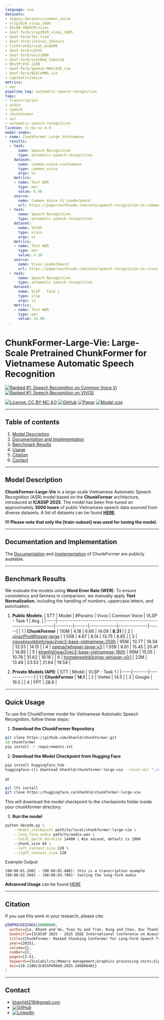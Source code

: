 ```yaml
---
language: vie
datasets:
- legacy-datasets/common_voice
- vlsp2020_vinai_100h
- AILAB-VNUHCM/vivos
- doof-ferb/vlsp2020_vinai_100h
- doof-ferb/fpt_fosd
- doof-ferb/infore1_25hours
- linhtran92/viet_bud500
- doof-ferb/LSVSC
- doof-ferb/vais1000
- doof-ferb/VietMed_labeled
- NhutP/VSV-1100
- doof-ferb/Speech-MASSIVE_vie
- doof-ferb/BibleMMS_vie
- capleaf/viVoice
metrics:
- wer
pipeline_tag: automatic-speech-recognition
tags:
- transcription
- audio
- speech
- chunkformer
- asr
- automatic-speech-recognition
license: cc-by-nc-4.0
model-index:
- name: ChunkFormer Large Vietnamese
  results:
  - task:
      name: Speech Recognition
      type: automatic-speech-recognition
    dataset:
      name: common-voice-vietnamese
      type: common_voice
      args: vi
    metrics:
    - name: Test WER
      type: wer
      value: 6.66
    source:
      name: Common Voice Vi Leaderboard
      url: https://paperswithcode.com/sota/speech-recognition-on-common-voice-vi
  - task:
      name: Speech Recognition
      type: automatic-speech-recognition
    dataset:
      name: VIVOS
      type: vivos
      args: vi
    metrics:
    - name: Test WER
      type: wer
      value: 4.18
    source:
      name: Vivos Leaderboard
      url: https://paperswithcode.com/sota/speech-recognition-on-vivos
  - task:
      name: Speech Recognition
      type: automatic-speech-recognition
    dataset:
      name: VLSP - Task 1
      type: vlsp
      args: vi
    metrics:
    - name: Test WER
      type: wer
      value: 14.09
---
```


# **ChunkFormer-Large-Vie: Large-Scale Pretrained ChunkFormer for Vietnamese Automatic Speech Recognition**
<style>
img {
 display: inline;
}
</style>
[![Ranked #1: Speech Recognition on Common Voice Vi](https://img.shields.io/badge/Ranked%20%231%3A%20Speech%20Recognition%20on%20Common%20Voice%20Vi-%F0%9F%8F%86%20SOTA-blueviolet?style=for-the-badge&logo=paperswithcode&logoColor=white)](https://paperswithcode.com/sota/speech-recognition-on-common-voice-vi)
[![Ranked #1: Speech Recognition on VIVOS](https://img.shields.io/badge/Ranked%20%231%3A%20Speech%20Recognition%20on%20VIVOS-%F0%9F%8F%86%20SOTA-blueviolet?style=for-the-badge&logo=paperswithcode&logoColor=white)](https://paperswithcode.com/sota/speech-recognition-on-vivos)

[![License: CC BY-NC 4.0](https://img.shields.io/badge/License-CC%20BY--NC%204.0-lightgrey.svg)](https://creativecommons.org/licenses/by-nc/4.0/) 
[![GitHub](https://img.shields.io/badge/GitHub-ChunkFormer-blue)](https://github.com/khanld/chunkformer)
[![Paper](https://img.shields.io/badge/Paper-ICASSP%202025-green)](https://arxiv.org/abs/2502.14673)
[![Model size](https://img.shields.io/badge/Params-110M-lightgrey#model-badge)](#description)

---
## Table of contents
1. [Model Description](#description)
2. [Documentation and Implementation](#implementation)
3. [Benchmark Results](#benchmark)
4. [Usage](#usage)
6. [Citation](#citation)
7. [Contact](#contact)

---
<a name = "description" ></a>
## Model Description
**ChunkFormer-Large-Vie** is a large-scale Vietnamese Automatic Speech Recognition (ASR) model based on the **ChunkFormer** architecture, introduced at **ICASSP 2025**. The model has been fine-tuned on approximately **3000 hours** of public Vietnamese speech data sourced from diverse datasets. A list of datasets can be found [**HERE**](dataset.tsv). 

**!!! Please note that only the \[train-subset\] was used for tuning the model.**

---
<a name = "implementation" ></a>
## Documentation and Implementation
The [Documentation]() and [Implementation](https://github.com/khanld/chunkformer) of ChunkFormer are publicly available.

---
<a name = "benchmark" ></a>
## Benchmark Results
We evaluate the models using **Word Error Rate (WER)**. To ensure consistency and fairness in comparison, we manually apply **Text Normalization**, including the handling of numbers, uppercase letters, and punctuation.

1. **Public Models**:
| STT | Model                                                                  | #Params | Vivos | Common Voice | VLSP - Task 1 | Avg. |
|-----|------------------------------------------------------------------------|---------|-------|--------------|---------------|------|
| 1   | **ChunkFormer**                                                            | 110M    | 4.18   | 6.66           | 14.09             | **8.31**    |
| 2   | [vinai/PhoWhisper-large](https://huggingface.co/vinai/PhoWhisper-large)  | 1.55B   | 4.67  | 8.14         | 13.75         | 8.85 |
| 3   | [nguyenvulebinh/wav2vec2-base-vietnamese-250h](https://huggingface.co/nguyenvulebinh/wav2vec2-base-vietnamese-250h) | 95M     | 10.77 | 18.34        | 13.33         | 14.15 |
| 4   | [openai/whisper-large-v3](https://huggingface.co/openai/whisper-large-v3) | 1.55B   | 8.81     | 15.45            | 20.41          | 14.89    |
| 5   | [khanhld/wav2vec2-base-vietnamese-160h](https://huggingface.co/khanhld/wav2vec2-base-vietnamese-160h) | 95M     | 15.05 | 10.78        | 31.62             | 19.16    |
| 6   | [homebrewltd/Ichigo-whisper-v0.1](https://huggingface.co/homebrewltd/Ichigo-whisper-v0.1) | 22M   | 13.46     | 23.52            | 21.64          | 19.54    |

2. **Private Models (API)**:
| STT | Model  | VLSP - Task 1 |
|-----|--------|---------------|
| 1   | **ChunkFormer** | **14.1**             |
| 2   | Viettel     | 14.5          |
| 3   | Google  | 19.5          |
| 4   | FPT   | 28.8          |

---
<a name = "usage" ></a>
## Quick Usage
To use the ChunkFormer model for Vietnamese Automatic Speech Recognition, follow these steps:

1. **Download the ChunkFormer Repository**
```bash
git clone https://github.com/khanld/chunkformer.git
cd chunkformer
pip install -r requirements.txt   
```
2. **Download the Model Checkpoint from Hugging Face**
```bash
pip install huggingface_hub
huggingface-cli download khanhld/chunkformer-large-vie --local-dir "./chunkformer-large-vie"
```
or
```bash
git lfs install
git clone https://huggingface.co/khanhld/chunkformer-large-vie
```
This will download the model checkpoint to the checkpoints folder inside your chunkformer directory.

3. **Run the model**
```bash
python decode.py \
    --model_checkpoint path/to/local/chunkformer-large-vie \
    --long_form_audio path/to/audio.wav \
    --total_batch_duration 14400 \ #in second, default is 1800
    --chunk_size 64 \
    --left_context_size 128 \
    --right_context_size 128
```
Example Output:
```
[00:00:01.200] - [00:00:02.400]: this is a transcription example
[00:00:02.500] - [00:00:03.700]: testing the long-form audio
```
**Advanced Usage** can be found [HERE](https://github.com/khanld/chunkformer/tree/main?tab=readme-ov-file#usage)

---
<a name = "citation" ></a>
## Citation
If you use this work in your research, please cite:

```bibtex
@INPROCEEDINGS{10888640,
  author={Le, Khanh and Ho, Tuan Vu and Tran, Dung and Chau, Duc Thanh},
  booktitle={ICASSP 2025 - 2025 IEEE International Conference on Acoustics, Speech and Signal Processing (ICASSP)}, 
  title={ChunkFormer: Masked Chunking Conformer For Long-Form Speech Transcription}, 
  year={2025},
  volume={},
  number={},
  pages={1-5},
  keywords={Scalability;Memory management;Graphics processing units;Signal processing;Performance gain;Hardware;Resource management;Speech processing;Standards;Context modeling;chunkformer;masked batch;long-form transcription},
  doi={10.1109/ICASSP49660.2025.10888640}}
}
```

---
<a name = "contact"></a>
## Contact
- khanhld218@gmail.com
- [![GitHub](https://img.shields.io/badge/github-%23121011.svg?style=for-the-badge&logo=github&logoColor=white)](https://github.com/khanld)
- [![LinkedIn](https://img.shields.io/badge/linkedin-%230077B5.svg?style=for-the-badge&logo=linkedin&logoColor=white)](https://www.linkedin.com/in/khanhld257/)